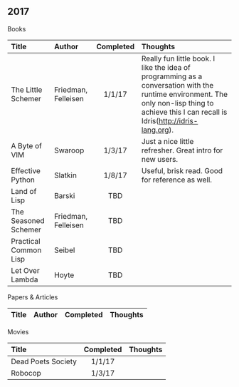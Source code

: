 ## 2017

Books

| Title  | Author | Completed | Thoughts |
| :---------- | :------- | :-------: | :------- |
| The Little Schemer | Friedman, Felleisen | 1/1/17 | Really fun little book. I like the idea of programming as a conversation with the runtime environment. The only non-lisp thing to achieve this I can recall is Idris(http://idris-lang.org).
| A Byte of VIM | Swaroop | 1/3/17 | Just a nice little refresher. Great intro for new users. |
| Effective Python | Slatkin | 1/8/17 | Useful, brisk read. Good for reference as well.|
| Land of Lisp | Barski | TBD | |
| The Seasoned Schemer | Friedman, Felleisen | TBD | |
| Practical Common Lisp | Seibel | TBD | |
| Let Over Lambda | Hoyte | TBD | |

Papers & Articles

| Title  | Author | Completed | Thoughts |
| :---------- | :------- | :-------: | :------- |


Movies

| Title  | Completed | Thoughts |
| :---------- | :-------: | :------- |
| Dead Poets Society | 1/1/17 |  |
| Robocop | 1/3/17 |  |
